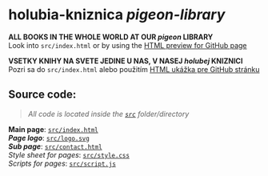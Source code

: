 # holubia-kniznica _pigeon-library_
**ALL BOOKS IN THE WHOLE WORLD AT OUR _pigeon_ LIBRARY**  
Look into `src/index.html` or by using the [HTML preview for GitHub page](http://htmlpreview.github.io/?https://github.com/dlhosirokobystrozrake-holuby/holubia-kniznica/blob/main/src/index.html)  

**VSETKY KNIHY NA SVETE JEDINE U NAS, V NASEJ _holubej_ KNIZNICI**  
Pozri sa do `src/index.html` alebo použitím [HTML ukážka pre GitHub stránku](http://htmlpreview.github.io/?https://github.com/dlhosirokobystrozrake-holuby/holubia-kniznica/blob/main/src/index.html)  

## Source code:
> _All code is located inside the [`src`](https://github.com/dlhosirokobystrozrake-holuby/holubia-kniznica/tree/main/src) folder/directory_  

**Main page**: [`src/index.html`](https://github.com/dlhosirokobystrozrake-holuby/holubia-kniznica/blob/main/src/index.html)  
*__Page logo__*: [`src/logo.svg`](https://github.com/dlhosirokobystrozrake-holuby/holubia-kniznica/blob/main/src/logo.svg)  
*__Sub page__*: [`src/contact.html`](https://github.com/dlhosirokobystrozrake-holuby/holubia-kniznica/blob/main/src/contact.html)  
*Style sheet for pages*: [`src/style.css`](https://github.com/dlhosirokobystrozrake-holuby/holubia-kniznica/blob/main/src/style.css)  
*Scripts for pages*: [`src/script.js`](https://github.com/dlhosirokobystrozrake-holuby/holubia-kniznica/blob/main/src/script.js)  
